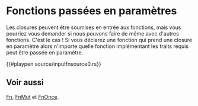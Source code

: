 # Fonctions passées en paramètres

Les closures peuvent être soumises en entrée aux fonctions, mais vous pourriez vous demander si nous pouvons faire de même avec d'autres fonctions. C'est le cas ! Si vous déclarez une fonction qui prend une closure en paramètre alors n'importe quelle fonction implémentant les traits requis peut être passée en paramètre.

{{#playpen source/inputfnsource0.rs}}

## Voir aussi

[Fn][Fn], [FnMut][FnMut] et [FnOnce][FnOnce].

[Fn]: http://doc.rust-lang.org/std/ops/trait.Fn.html
[FnMut]: http://doc.rust-lang.org/std/ops/trait.FnMut.html
[FnOnce]: http://doc.rust-lang.org/std/ops/trait.FnOnce.html
